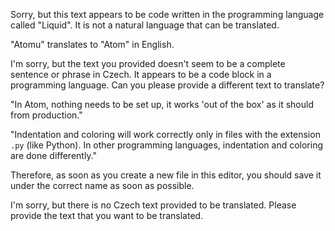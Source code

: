 Sorry, but this text appears to be code written in the programming language called "Liquid". It is not a natural language that can be translated.

"Atomu" translates to "Atom" in English.

I'm sorry, but the text you provided doesn't seem to be a complete sentence or phrase in Czech. It appears to be a code block in a programming language. Can you please provide a different text to translate?

"In Atom, nothing needs to be set up, it works 'out of the box' as it should from production."

"Indentation and coloring will work correctly only in files with the extension `.py` (like Python). In other programming languages, indentation and coloring are done differently."

Therefore, as soon as you create a new file in this editor, you should save it under the correct name as soon as possible.

I'm sorry, but there is no Czech text provided to be translated. Please provide the text that you want to be translated.